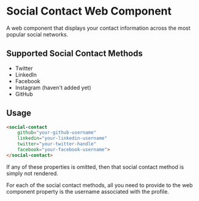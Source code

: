 # Social Contact Web Component
A web component that displays your contact information across the most popular social networks.

## Supported Social Contact Methods
- Twitter
- LinkedIn
- Facebook
- Instagram (haven't added yet)
- GitHub

## Usage
```html
<social-contact
    github="your-github-username"
    linkedin="your-linkedin-username"
    twitter="your-twitter-handle"
    facebook="your-facebook-username">
</social-contact>
```

If any of these properties is omitted, then that social contact method is simply not rendered.

For each of the social contact methods, all you need to provide to the web component property is the username associated with the profile.
